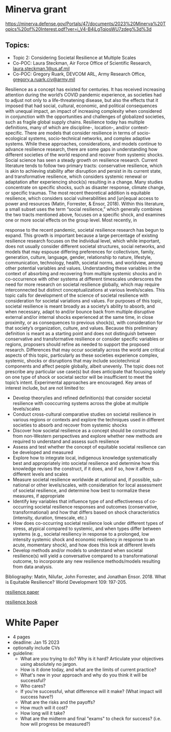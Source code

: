# Minerva grant 

https://minerva.defense.gov/Portals/47/documents/2023%20Minerva%20Topics%20of%20Interest.pdf?ver=i_V4-B4jLgTqjosWU7zdeg%3d%3d 

## Topics: 

+ Topic 2: Considering Societal Resilience at Multiple Scales
+ Co-POC: Laura Steckman, Air Force Office of Scientific Research, laura.steckman.1@us.af.mil
+ Co-POC: Gregory Ruark, DEVCOM ARL, Army Research Office, gregory.a.ruark.civ@army.mil


Resilience as a concept has existed for centuries. It has received increasing attention during the
world’s COVID pandemic experience, as societies had to adjust not only to a life-threatening
disease, but also the effects that it imposed that had social, cultural, economic, and political
consequences with unequal impact, an impact of increasing complexity when considered in
conjunction with the opportunities and challenges of globalized societies, such as fragile global
supply chains. Resilience today has multiple definitions, many of which are discipline-, location-,
and/or context-specific. There are models that consider resilience in terms of socio-ecological
systems, socio-technical networks, and complex adaptive systems. While these approaches,
considerations, and models continue to advance resilience research, there are some gaps in
understanding how different societies of the world respond and recover from systemic shocks.
Social science has seen a steady growth on resilience research. Current literature tends to follow
two primary tracts: conservative resilience, which is akin to achieving stability after disruption and
persist in its current state, and transformative resilience, which considers systemic renewal or
adaptation after experiencing shock(s) resulting in a change. Many studies concentrate on specific
shocks, such as disaster response, climate change, or specific traumas. The most recent theoretical
addition is equitable resilience, which considers social vulnerabilities and [un]equal access to
power and resources (Matin, Forrester, & Ensor, 2018). Within this literature, a small subset uses
the term “social resilience,” which generally combines the two tracts mentioned above, focuses on
a specific shock, and examines one or more social effects on the group level. Most recently, in 


response to the recent pandemic, societal resilience research has begun to expand. This growth is
important because a large percentage of existing resilience research focuses on the individual level,
which while important, does not usually consider different societal structures, social networks, and
models that may espouse differing preferences for collectivism, family, generation, culture,
language, gender, relationship to nature, lifestyle, communication, technology, health, societal
norms, and worldview, among other potential variables and values. Understanding these variables
in the context of absorbing and recovering from multiple systemic shocks and in co-occurrence
with other systems at different timescales underscores the need for more research on societal
resilience globally, which may require interconnected but distinct conceptualizations at various
levels/scales. This topic calls for development of the science of societal resilience with
consideration for societal variations and values.
For purposes of this topic, societal resilience is meant broadly as a society’s ability to absorb, and
when necessary, adapt to and/or bounce back from multiple disruptive external and/or internal
shocks experienced at the same time, in close proximity, or as consequences to previous shock(s),
with consideration for that society’s organization, culture, and values. Because this preliminary
definition is meant as a starting point and does not distinguish between conservative and
transformative resilience or consider specific variables or regions, proposers should refine as
needed to support the proposed research. Differences that may occur societally across the world
are critical aspects of this topic, particularly as these societies experience complex, systemic,
shocks or disruptions that may include sociotechnical components and affect people globally,
albeit unevenly.
The topic does not prescribe any particular use case(s) but does anticipate that focusing solely on
one type of shock or societal sector will be insufficient to meet the topic’s intent. Experimental
approaches are encouraged.
Key areas of interest include, but are not limited to:

+ Develop theory/ies and refined definition(s) that consider societal resilience with cooccurring systems across the globe at multiple levels/scales
+ Conduct cross-cultural comparative studies on societal resilience in various regions or
contexts and explore the techniques used in different societies to absorb and recover from
systemic shocks
+ Discover how societal resilience as a concept should be constructed from non-Western
perspectives and explore whether new methods are required to understand and assess such
resilience
+ Assess and test whether the concept of equitable societal resilience can be developed and
measured
+ Explore how to integrate local, indigenous knowledge systematically best and
appropriately into societal resilience and determine how this knowledge revises the
construct, if it does, and if so, how it affects different levels and scales
+ Measure societal resilience worldwide at national and, if possible, sub-national or other
levels/scales, with consideration for local assessment of societal resilience, and determine
how best to normalize these measures, if appropriate
+ Identify key variables that influence type of and effectiveness of co-occurring societal
resilience responses and outcomes (conservative, transformational) and how that differs
based on shock characteristics (intensity, duration, timescale, etc.)
+ How does co-occurring societal resilience look under different types of stress, atypical
compared to systemic, and when types differ between systems (e.g., societal resiliency in
response to a prolonged, low intensity systemic shock and economic resiliency in response
to an acute, momentary shock), and how does this look at different levels
+ Develop methods and/or models to understand when societal resilience(s) will yield a
conversative compared to a transformational outcome, to incorporate any new resilience
methods/models resulting from data analysis.


Bibliography:
Matin, Nilufar, John Forrester, and Jonathan Ensor. 2018. What is Equitable Resilience? World
Development 109: 197-205.

[resilience paper](/uploads/resdilience.pdf)

[resilience book](/uploads/978-3-030-82072-5.pdf)

# White Paper 

+ 4 pages
+ deadline: Jan 15 2023
+ optionally include CVs
+ guideline: 
    - What are you trying to do? Why is it hard? Articulate your objectives using absolutely no jargon. 
    - How is it done today, and what are the limits of current practice? 
    - What's new in your approach and why do you think it will be successful? 
    - Who cares? 
    - If you're successful, what difference will it make? (What impact will success have?) 
    - What are the risks and the payoffs? 
    - How much will it cost? 
    - How long will it take? 
    - What are the midterm and final "exams" to check for success? (i.e. how will progress be measured?)